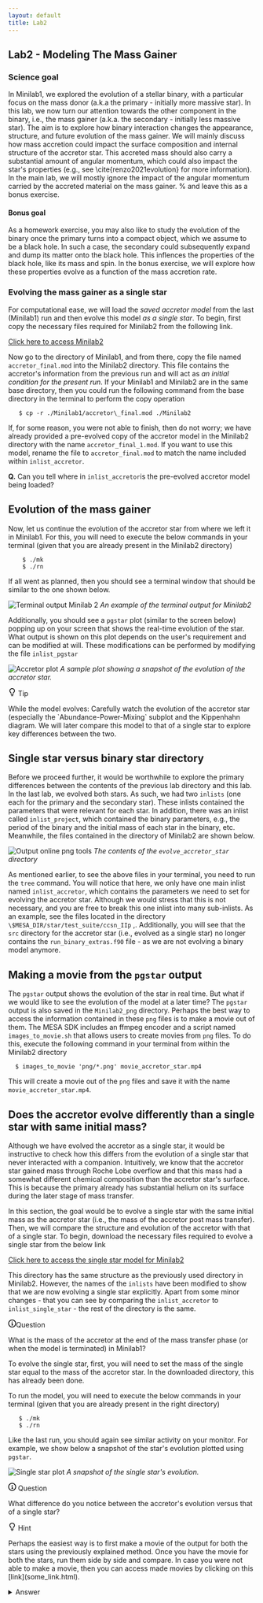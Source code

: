 ```yaml
---
layout: default
title: Lab2
---
```



## Lab2 -  Modeling The Mass Gainer

### Science goal

In Minilab1, we explored the evolution of a stellar binary, with a particular focus on the mass donor (a.k.a the primary - initially more massive star). In this lab, we now turn our attention towards the other component in the binary, i.e., the mass gainer (a.k.a. the secondary - initially less massive star). The aim is to explore how binary interaction changes the appearance, structure, and future evolution of the mass gainer. We will mainly discuss how mass accretion could impact the surface composition and internal structure of the accretor star. This accreted mass should also carry a substantial amount of angular momentum, which could also impact the star's properties (e.g., see \cite{renzo2021evolution} for more information). In the main lab, we will mostly ignore the impact of the angular momentum carried by the accreted material on the mass gainer. % and leave this as a bonus exercise. 


#### Bonus goal

As a homework exercise, you may also like to study the evolution of the binary once the primary turns into a compact object, which we assume to be a black hole. In such a case, the secondary could subsequently expand and dump its matter onto the black hole. This inflences the properties of the black hole, like its mass and spin. In the bonus exercise, we will explore how these properties evolve as a function of the mass accretion rate.




### Evolving the mass gainer as a single star
For computational ease, we will load the _saved accretor model_ from the last (Minilab1) run and then evolve this model _as a single star_. To begin, first copy the necessary files required for Minilab2 from the following link.

   [Click here to access Minilab2](https://drive.google.com/file/d/1kuKGSnNPDEjx45ahGyltGhIJtdvJF_jC/view?usp=share_link)


Now go to the directory of Minilab1, and from there, copy the file named `accretor_final.mod` into the Minilab2 directory. This file contains the accretor's information from the previous run and will act as _an initial condition for the present run_. If your Minilab1 and Minilab2 are in the same base directory, then you could run the following command from the base directory in the terminal to perform the copy operation

```
   $ cp -r ./Minilab1/accretor\_final.mod ./Minilab2
```

 If, for some reason, you were not able to finish, then do not worry; we have already provided a pre-evolved copy of the accretor model in the Minilab2 directory with the name `accretor_final_1.mod`. If you want to use this model, rename the file to `accretor_final.mod` to match the name included within `inlist_accretor`.

**Q.**
   Can you tell where in `inlist_accretor`is the pre-evolved accretor model being loaded?




## Evolution of the mass gainer

Now, let us continue the evolution of the accretor star from where we left it in Minilab1. For this, you will need to execute the below commands in your terminal (given that you are already present in the Minilab2 directory)
```
    $ ./mk 
    $ ./rn
```

If all went as planned, then you should see a terminal window that should be similar to the one shown below.
 
![Terminal output Minilab 2](Figures/terminal_ouput_Minilab2.png)
*An example of the terminal output for Minilab2*

 
Additionally, you should see a `pgstar` plot (similar to the screen below) popping up on your screen that shows the real-time evolution of the star. What output is shown on this plot depends on the user's requirement and can be modified at will. These modifications can be performed by modifying the file `inlist_pgstar`

![Accretor plot](Figures/accretor_plot.png)
    *A sample plot showing a snapshot of the evolution of the accretor star.*


<div class="markdown-alert markdown-alert-tip"><p class="markdown-alert-title"><svg class="octicon octicon-light-bulb mr-2" viewBox="0 0 16 16" version="1.1" width="16" height="16" aria-hidden="true"><path d="M8 1.5c-2.363 0-4 1.69-4 3.75 0 .984.424 1.625.984 2.304l.214.253c.223.264.47.556.673.848.284.411.537.896.621 1.49a.75.75 0 0 1-1.484.211c-.04-.282-.163-.547-.37-.847a8.456 8.456 0 0 0-.542-.68c-.084-.1-.173-.205-.268-.32C3.201 7.75 2.5 6.766 2.5 5.25 2.5 2.31 4.863 0 8 0s5.5 2.31 5.5 5.25c0 1.516-.701 2.5-1.328 3.259-.095.115-.184.22-.268.319-.207.245-.383.453-.541.681-.208.3-.33.565-.37.847a.751.751 0 0 1-1.485-.212c.084-.593.337-1.078.621-1.489.203-.292.45-.584.673-.848.075-.088.147-.173.213-.253.561-.679.985-1.32.985-2.304 0-2.06-1.637-3.75-4-3.75ZM5.75 12h4.5a.75.75 0 0 1 0 1.5h-4.5a.75.75 0 0 1 0-1.5ZM6 15.25a.75.75 0 0 1 .75-.75h2.5a.75.75 0 0 1 0 1.5h-2.5a.75.75 0 0 1-.75-.75Z"></path></svg>
Tip</p>
<p>While the model evolves: Carefully watch the evolution of the accretor star (especially the `Abundance-Power-Mixing` subplot and the Kippenhahn diagram. We will later compare this model to that of a single star to explore key differences between the two.</p>
</div>


## Single star versus binary star directory

Before we proceed further, it would be worthwhile to explore the primary differences between the contents of the previous lab directory and this lab. In the last lab, we evolved both stars. As such, we had two `inlists` (one each for the primary and the secondary star). These inlists contained the parameters that were relevant for each star. In addition, there was an inlist called `inlist_project`, which contained the binary parameters, e.g., the period of the binary and the initial mass of each star in the binary, etc.  Meanwhile, the files contained in the directory of Minilab2 are shown below.

![Output online png tools](Figures/output-onlinepngtools.png)
*The contents of the `evolve_accretor_star` directory*


As mentioned earlier, to see the above files in your terminal, you need to run the `tree` command. You will notice that here, we only have one main inlist named `inlist_accretor`, which contains the parameters we need to set for evolving the accretor star. Although we would stress that this is not necessary, and you are free to break this one inlist into many sub-inlists. As an example, see the files located in the directory `\$MESA_DIR/star/test_suite/ccsn_IIp` \,. Additionally, you will see that the `src` directory for the accretor star (i.e., evolved as a single star) no longer contains the `run_binary_extras.f90` file - as we are not evolving a binary model anymore.






## Making a movie from the `pgstar` output

The `pgstar` output shows the evolution of the star in real time. But what if we would like to see the evolution of the model at a later time? The `pgstar` output is also saved in the `Minilab2_png` directory. Perhaps the best way to access the information contained in these `png` files is to make a movie out of them. The MESA SDK includes an ffmpeg encoder and a script named `images_to_movie.sh` that allows users to create movies from `png` files. To do this, execute the following command in your terminal from within the Minilab2 directory
```
  $ images_to_movie 'png/*.png' movie_accretor_star.mp4
```
This will create a movie out of the `png` files and save it with the name `movie_accretor_star.mp4`.



## Does the accretor evolve differently than a single star with same initial mass?


Although we have evolved the accretor as a single star, it would be instructive to check how this differs from the evolution of a single star that never interacted with a companion. 
Intuitively, we know that the accretor star gained mass through Roche Lobe overflow and that this mass had a somewhat different chemical composition than the accretor star's surface. This is because the primary already has substantial helium on its surface during the later stage of mass transfer.


In this section, the goal would be to evolve a single star with the same initial mass as the accretor star (i.e., the mass of the accretor post mass transfer). Then, we will compare the structure and evolution of the accretor with that of a single star.
To begin, download the necessary files required to evolve a single star from the below link

   [Click here to access the single star model for Minilab2](https://drive.google.com/file/d/1kuKGSnNPDEjx45ahGyltGhIJtdvJF_jC/view?usp=share_link)

 This directory has the same structure as the previously used directory in Minilab2. However, the names of the `inlists` have been modified to show that we are now evolving a single star explicitly. Apart from some minor changes - that you can see by comparing the `inlist_accretor` to `inlist_single_star` - the rest of the directory is the same. 


<div class="markdown-alert markdown-alert-note"><p class="markdown-alert-title"><svg class="octicon octicon-info mr-2" viewBox="0 0 16 16" version="1.1" width="16" height="16" aria-hidden="true"><path d="M0 8a8 8 0 1 1 16 0A8 8 0 0 1 0 8Zm8-6.5a6.5 6.5 0 1 0 0 13 6.5 6.5 0 0 0 0-13ZM6.5 7.75A.75.75 0 0 1 7.25 7h1a.75.75 0 0 1 .75.75v2.75h.25a.75.75 0 0 1 0 1.5h-2a.75.75 0 0 1 0-1.5h.25v-2h-.25a.75.75 0 0 1-.75-.75ZM8 6a1 1 0 1 1 0-2 1 1 0 0 1 0 2Z"></path></svg>Question</p><p>What is the mass of the accretor at the end of the mass transfer phase (or when the model is terminated) in Minilab1?</p>
</div>



 To evolve the single star, first, you will need to set the mass of the single star equal to the mass of the accretor star. In the downloaded directory, this has already been done.
 
To run the model, you will need to execute the below commands in your terminal (given that you are already present in the right directory)
 
```
   $ ./mk
   $ ./rn
```

 Like the last run, you should again see similar activity on your monitor. For example, we show below a snapshot of the star's evolution plotted using `pgstar`. 

![Single star plot](Figures/single_star_plot.png)
   *A snapshot of the single star's evolution.*


<div class="markdown-alert markdown-alert-note"><p class="markdown-alert-title"><svg class="octicon octicon-info mr-2" viewBox="0 0 16 16" version="1.1" width="16" height="16" aria-hidden="true"><path d="M0 8a8 8 0 1 1 16 0A8 8 0 0 1 0 8Zm8-6.5a6.5 6.5 0 1 0 0 13 6.5 6.5 0 0 0 0-13ZM6.5 7.75A.75.75 0 0 1 7.25 7h1a.75.75 0 0 1 .75.75v2.75h.25a.75.75 0 0 1 0 1.5h-2a.75.75 0 0 1 0-1.5h.25v-2h-.25a.75.75 0 0 1-.75-.75ZM8 6a1 1 0 1 1 0-2 1 1 0 0 1 0 2Z"></path></svg>
 Question </p>
<p>What difference do you notice between the accretor's evolution versus that of a single star?</p>
</div>

<div class="markdown-alert markdown-alert-tip"><p class="markdown-alert-title"><svg class="octicon octicon-light-bulb mr-2" viewBox="0 0 16 16" version="1.1" width="16" height="16" aria-hidden="true"><path d="M8 1.5c-2.363 0-4 1.69-4 3.75 0 .984.424 1.625.984 2.304l.214.253c.223.264.47.556.673.848.284.411.537.896.621 1.49a.75.75 0 0 1-1.484.211c-.04-.282-.163-.547-.37-.847a8.456 8.456 0 0 0-.542-.68c-.084-.1-.173-.205-.268-.32C3.201 7.75 2.5 6.766 2.5 5.25 2.5 2.31 4.863 0 8 0s5.5 2.31 5.5 5.25c0 1.516-.701 2.5-1.328 3.259-.095.115-.184.22-.268.319-.207.245-.383.453-.541.681-.208.3-.33.565-.37.847a.751.751 0 0 1-1.485-.212c.084-.593.337-1.078.621-1.489.203-.292.45-.584.673-.848.075-.088.147-.173.213-.253.561-.679.985-1.32.985-2.304 0-2.06-1.637-3.75-4-3.75ZM5.75 12h4.5a.75.75 0 0 1 0 1.5h-4.5a.75.75 0 0 1 0-1.5ZM6 15.25a.75.75 0 0 1 .75-.75h2.5a.75.75 0 0 1 0 1.5h-2.5a.75.75 0 0 1-.75-.75Z"></path></svg>
Hint</p>
<p>Perhaps the easiest way is to first make a movie of the output for both the stars using the previously explained method. Once you have the movie for both the stars, run them side by side and compare. In case you were not able to make a movie, then you can access made movies by clicking on this [link](some_link.html).</p>
</div>


<details><summary>Answer</summary>
\comment{Jan do you have a preferred answer here apart from the surface composition and the internal composition plus the Kippenhahn diagram?}
</details>

